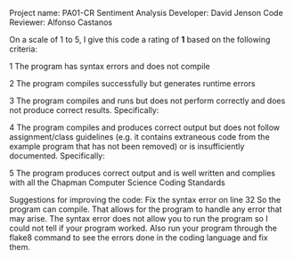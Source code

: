 Project name: PA01-CR Sentiment Analysis
Developer: David Jenson
Code Reviewer: Alfonso Castanos

On a scale of 1 to 5, I give this code a rating of __1__ based on the following criteria:

1  The program has syntax errors and does not compile

2  The program compiles successfully but generates runtime errors

3  The program compiles and runs but does not perform correctly and does not produce correct results.
Specifically:

4  The program compiles and produces correct output but does not follow assignment/class guidelines (e.g. it contains extraneous code from the example program that has not been removed) or is insufficiently documented.
Specifically:

5  The program produces correct output and is well written and complies with all the Chapman Computer Science Coding Standards

Suggestions for improving the code:
Fix the syntax error on line 32 So the program can compile. That allows for 
the program to handle any error that may arise. The syntax error does not allow
you to run the program so I could not tell if your program worked. Also run your
program through the flake8 command to see the errors done in the coding 
language and fix them. 
